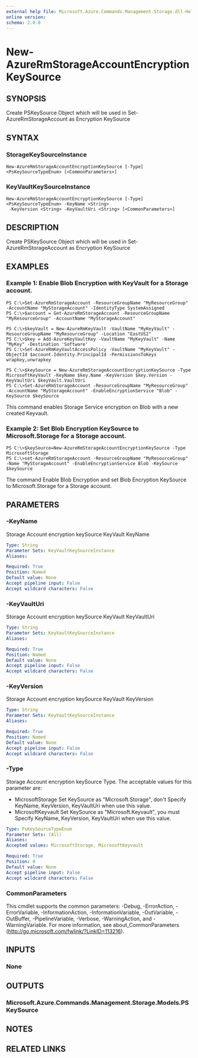 ```yaml
---
external help file: Microsoft.Azure.Commands.Management.Storage.dll-Help.xml
online version: 
schema: 2.0.0
---
```


# New-AzureRmStorageAccountEncryptionKeySource

## SYNOPSIS
Create PSKeySource Object which will be used in Set-AzureRmStorageAccount as Encryption KeySource

## SYNTAX

### StorageKeySourceInstance
```
New-AzureRmStorageAccountEncryptionKeySource [-Type] <PsKeySourceTypeEnum> [<CommonParameters>]
```

### KeyVaultKeySourceInstance
```
New-AzureRmStorageAccountEncryptionKeySource [-Type] <PsKeySourceTypeEnum> -KeyName <String>
 -KeyVersion <String> -KeyVaultUri <String> [<CommonParameters>]
```

## DESCRIPTION
Create PSKeySource Object which will be used in Set-AzureRmStorageAccount as Encryption KeySource

## EXAMPLES

### Example 1: Enable Blob Encryption with KeyVault for a Storage account.
```
PS C:\>Set-AzureRmStorageAccount -ResourceGroupName "MyResourceGroup" -AccountName "MyStorageAccount" -IdentityType SystemAssigned
PS C:\>$account = Get-AzureRmStorageAccount -ResourceGroupName "MyResourceGroup" -AccountName "MyStorageAccount"

PS C:\>$keyVault = New-AzureRmKeyVault -VaultName "MyKeyVault" -ResourceGroupName "MyResourceGroup" -Location "EastUS2"
PS C:\>$key = Add-AzureKeyVaultKey -VaultName "MyKeyVault" -Name "MyKey" -Destination 'Software'
PS C:\>Set-AzureRmKeyVaultAccessPolicy -VaultName "MyKeyVault" -ObjectId $account.Identity.PrincipalId -PermissionsToKeys wrapkey,unwrapkey

PS C:\>$keySource = New-AzureRmStorageAccountEncryptionKeySource -Type MicrosoftKeyVault -KeyName $key.Name -KeyVersion $key.Version -KeyVaultUri $keyVault.VaultUri
PS C:\>Set-AzureRmStorageAccount -ResourceGroupName "MyResourceGroup" -AccountName "MyStorageAccount" -EnableEncryptionService "Blob" -KeySource $keySource
```

This command enables Storage Service encryption on Blob with a new created Keyvault.

### Example 2: Set Blob Encryption KeySource to Microsoft.Storage for a Storage account.
```
PS C:\>$keySource=New-AzureRmStorageAccountEncryptionKeySource -Type MicrosoftStorage
PS C:\>set-AzureRmStorageAccount -ResourceGroupName "MyResourceGroup" -Name "MyStorageAccount" -EnableEncryptionService Blob -KeySource $keySource
```

The command Enable Blob Encryption and set Blob Encryption KeySource to Microsoft.Storage for a Storage account.

## PARAMETERS

### -KeyName
Storage Account encryption keySource KeyVault KeyName

```yaml
Type: String
Parameter Sets: KeyVaultKeySourceInstance
Aliases: 

Required: True
Position: Named
Default value: None
Accept pipeline input: False
Accept wildcard characters: False
```

### -KeyVaultUri
Storage Account encryption keySource KeyVault KeyVaultUri

```yaml
Type: String
Parameter Sets: KeyVaultKeySourceInstance
Aliases: 

Required: True
Position: Named
Default value: None
Accept pipeline input: False
Accept wildcard characters: False
```

### -KeyVersion
Storage Account encryption keySource KeyVault KeyVersion

```yaml
Type: String
Parameter Sets: KeyVaultKeySourceInstance
Aliases: 

Required: True
Position: Named
Default value: None
Accept pipeline input: False
Accept wildcard characters: False
```

### -Type
Storage Account encryption keySource Type. 
The acceptable values for this parameter are:

- MicrosoftStorage
Set KeySource as "Microsoft.Storage", don't Specify KeyName, KeyVersion, KeyVaultUri when use this value.
- MicrosoftKeyvault
Set KeySource as "Microsoft.Keyvault", you must Specify KeyName, KeyVersion, KeyVaultUri when use this value.
```yaml
Type: PsKeySourceTypeEnum
Parameter Sets: (All)
Aliases: 
Accepted values: MicrosoftStorage, MicrosoftKeyvault

Required: True
Position: 0
Default value: None
Accept pipeline input: False
Accept wildcard characters: False
```

### CommonParameters
This cmdlet supports the common parameters: -Debug, -ErrorAction, -ErrorVariable, -InformationAction, -InformationVariable, -OutVariable, -OutBuffer, -PipelineVariable, -Verbose, -WarningAction, and -WarningVariable. For more information, see about_CommonParameters (http://go.microsoft.com/fwlink/?LinkID=113216).

## INPUTS

### None

## OUTPUTS

### Microsoft.Azure.Commands.Management.Storage.Models.PSKeySource

## NOTES

## RELATED LINKS

